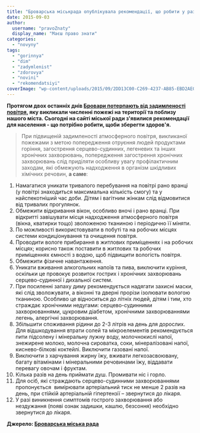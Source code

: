 ```yaml
---
title: "Броварська міськрада опублікувала рекомендації, що робити у разі підвищеної задимленості повітря"
date: 2015-09-03
author: 
  username: "pravoZnaty"
  display_name: "Маєш право знати"
categories: 
  - "novyny"
tags: 
  - "gorinnya"
  - "dim"
  - "zadymlenist"
  - "zdorovya"
  - "novini"
  - "rekomendatsiyi"
coverImage: "wp-content/uploads/2015/09/2DD13C00-C269-4237-AB85-EBD2AE0B8A36_cx0_cy14_cw0_mw1024_s_n_r1.jpg"
---
```


**Протягом двох останніх днів [Бровари потерпають від задимленості повітря](http://docs.pravo-znaty.org.ua/p27223/03.09.2015), яку викликали численні пожежі на території та поблизу нашого міста. Сьогодні на сайті міської ради з'явилися рекомендації для населення - що потрібно робити, щоби зберегти здоров'я.**

> При підвищеній задимленості атмосферного повітря, викликаної пожежами з метою попередження отруєння людей продуктами горіння, загострення серцево-судинних, легеневих та інших хронічних захворювань, попередження загострення хронічних  захворювань слід приділяти особливу увагу профілактичним заходам, які обмежують надходження в організм шкідливих хімічних речовин, **а саме**:

1. Намагатися уникати тривалого перебування на повітрі рано вранці (у повітрі знаходиться максимальна кількість смогу) та у найспекотніший час доби. Дітям і вагітним жінкам слід відмовитися від тривалих прогулянок.
2. Обмежити відкривання вікон, особливо вночі і рано вранці. При відкритті завішувати місця надходження атмосферного повітря (вікна, кватирки тощо) зволоженою тканиною і періодично її міняти.
3. По можливості використовувати в побуті та на робочих місцях системи кондиціонування та очищення повітря.
4. Проводити вологе прибирання в житлових приміщеннях і на робочих місцях; корисно також поставити в житлових та робочих приміщеннях ємності з водою, щоб підвищити вологість повітря.
5. Обмежити фізичне навантаження.
6. Уникати вживання алкогольних напоїв та пива, виключити куріння, оскільки це провокує розвиток гострих і хронічних захворювань серцево-судинної і дихальної систем.
7. При посиленні запаху диму рекомендується надягати захисні маски, які слід зволожувати, а віконні та дверні прорізи ізолювати вологою тканиною. Особливо це відноситься до літніх людей, дітям і тим, хто страждає хронічними недугами: серцево-судинними захворюваннями, цукровим діабетом, хронічними захворюваннями легень, алергічні захворювання.
8. Збільшити споживання рідини до 2-3 літрів на день для дорослих. Для відшкодування втрати солей та мікроелементів рекомендується пити підсолену і мінеральну лужну воду, молочнокислі напої, знежирене молоко, молочна сироватка, соки, мінералізовані напої, киснево-білкові коктейлі. Виключити газовані напої.
9. Виключити з харчування жирну їжу, вживати легкозасвоювану, багату вітамінами і мінеральними речовинами їжу, віддавати перевагу овочам і фруктам.
10. Кілька разів на день приймати душ. Промивати ніс і горло.
11. Для осіб, які страждають серцево-судинними захворюваннями пропонується  вимірювати артеріальний тиск не менше 2 разів на день, при стійкій артеріальній гіпертензії – звернутися до лікаря.
12. У разі виникнення симптомів гострого захворювання або нездужання (появі ознак задишки, кашлю, безсоння) необхідно звернутися до лікаря.

**Джерело: [Броварська міська рада](http://docs.pravo-znaty.org.ua/p27223/03.09.2015)**
